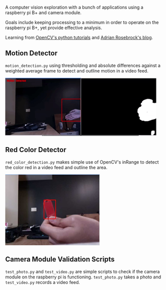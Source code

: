 A computer vision exploration with a bunch of applications using a raspberry pi B+ and camera module.

Goals include keeping processing to a minimum in order to operate on the raspberry pi B+, yet provide effective analysis.

Learning from [OpenCV's python tutorials](https://docs.opencv.org/3.3.0/d6/d00/tutorial_py_root.html) and [Adrian Rosebrock's blog](https://www.pyimagesearch.com).

## Motion Detector
`motion_detection.py` using thresholding and absolute differences against a weighted average frame to detect and outline motion in a video feed.

![alt text](https://github.com/navidmia/cv-examples/raw/master/screenshots/motion_detector_example.gif)

## Red Color Detector
`red_color_detection.py` makes simple use of OpenCV's inRange to detect the color red in a video feed and outline the area.

<img src="https://github.com/navidmia/cv-examples/raw/master/screenshots/red_detector_example.png" width="300">

## Camera Module Validation Scripts
`test_photo.py` and `test_video.py` are simple scripts to check if the camera module on the raspberry pi is functioning. `test_photo.py` takes a photo and `test_video.py` records a video feed.

